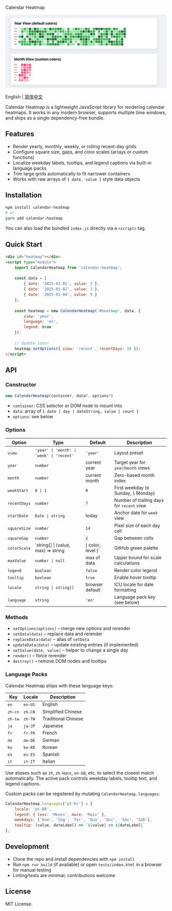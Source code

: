 Calendar Heatmap

![Screenshot of Calendar Heatmap](./Screenshot.jpeg)

English | [简体中文](./README.zh-CN.md) 

Calendar Heatmap is a lightweight JavaScript library for rendering calendar heatmaps. It works in any modern browser, supports multiple time windows, and ships as a single dependency-free bundle.

## Features
- Render yearly, monthly, weekly, or rolling recent-day grids
- Configure square size, gaps, and color scales (arrays or custom functions)
- Localize weekday labels, tooltips, and legend captions via built-in language packs
- Trim large grids automatically to fit narrower containers
- Works with raw arrays of `{ date, value }` style data objects

## Installation
```bash
npm install calendar-heatmap
# or
yarn add calendar-heatmap
```

You can also load the bundled `index.js` directly via a `<script>` tag.

## Quick Start
```html
<div id="heatmap"></div>
<script type="module">
	import CalendarHeatmap from 'calendar-heatmap';

	const data = [
		{ date: '2025-01-01', value: 5 },
		{ date: '2025-01-02', value: 3 },
		{ date: '2025-01-04', value: 9 }
	];

	const heatmap = new CalendarHeatmap('#heatmap', data, {
		view: 'year',
		language: 'en',
		legend: true
	});

	// Update later
	heatmap.setOptions({ view: 'recent', recentDays: 30 });
</script>
```

## API

### Constructor
```ts
new CalendarHeatmap(container, data?, options?)
```
- `container`: CSS selector or DOM node to mount into
- `data`: array of `{ date | day | dateString, value | count }`
- `options`: see below

### Options
| Option | Type | Default | Description |
| --- | --- | --- | --- |
| `view` | `'year' \| 'month' \| 'week' \| 'recent'` | `'year'` | Layout preset |
| `year` | `number` | current year | Target year for `year`/`month` views |
| `month` | `number` | current month | Zero-based month index |
| `weekStart` | `0 \| 1` | `0` | First weekday (`0` Sunday, `1` Monday) |
| `recentDays` | `number` | `7` | Number of trailing days for `recent` view |
| `startDate` | `Date \| string` | today | Anchor date for `week` view |
| `squareSize` | `number` | `14` | Pixel size of each day cell |
| `squareGap` | `number` | `2` | Gap between cells |
| `colorScale` | `string[] \| (value, max) => string | { color, level }` | GitHub green palette | Mapping from values to colors |
| `maxValue` | `number \| null` | max of data | Upper bound for scale calculations |
| `legend` | `boolean` | `false` | Render color legend |
| `tooltip` | `boolean` | `true` | Enable hover tooltip |
| `locale` | `string \| string[]` | browser default | ICU locale for date formatting |
| `language` | `string` | `'en'` | Language pack key (see below) |

### Methods
- `setOptions(options)` – merge new options and rerender
- `setData(data)` – replace data and rerender
- `replaceData(data)` – alias of `setData`
- `updateData(data)` – update existing entries (if implemented)
- `setValue(date, value)` – helper to change a single day
- `render()` – force rerender
- `destroy()` – remove DOM nodes and tooltips

### Language Packs
Calendar Heatmap ships with these language keys:

| Key | Locale | Description |
| --- | --- | --- |
| `en` | `en-US` | English |
| `zh-cn` | `zh-CN` | Simplified Chinese |
| `zh-tw` | `zh-TW` | Traditional Chinese |
| `ja` | `ja-JP` | Japanese |
| `fr` | `fr-FR` | French |
| `de` | `de-DE` | German |
| `ko` | `ko-KR` | Korean |
| `es` | `es-ES` | Spanish |
| `it` | `it-IT` | Italian |

Use aliases such as `zh`, `zh-Hans`, `en-GB`, etc. to select the closest match automatically. The active pack controls weekday labels, tooltip text, and legend captions.

Custom packs can be registered by mutating `CalendarHeatmap.languages`:

```js
CalendarHeatmap.languages['pt-br'] = {
	locale: 'pt-BR',
	legend: { less: 'Menos', more: 'Mais' },
	weekdays: ['Dom', 'Seg', 'Ter', 'Qua', 'Qui', 'Sex', 'Sáb'],
	tooltip: (value, dateLabel) => `${value} em ${dateLabel}`
};
```

## Development
- Clone the repo and install dependencies with `npm install`
- Run `npm run build` (if available) or open `tests/index.html` in a browser for manual testing
- Linting/tests are minimal; contributions welcome

## License
MIT License.

